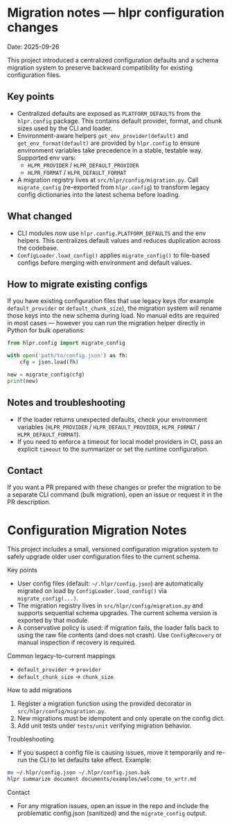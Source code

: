 Migration notes — hlpr configuration changes
===========================================

Date: 2025-09-26

This project introduced a centralized configuration defaults and a schema migration
system to preserve backward compatibility for existing configuration files.

Key points
----------
- Centralized defaults are exposed as `PLATFORM_DEFAULTS` from the `hlpr.config`
  package. This contains default provider, format, and chunk sizes used by the
  CLI and loader.
- Environment-aware helpers `get_env_provider(default)` and
  `get_env_format(default)` are provided by `hlpr.config` to ensure environment
  variables take precedence in a stable, testable way. Supported env vars:
  - `HLPR_PROVIDER` / `HLPR_DEFAULT_PROVIDER`
  - `HLPR_FORMAT` / `HLPR_DEFAULT_FORMAT`
- A migration registry lives at `src/hlpr/config/migration.py`. Call `migrate_config`
  (re-exported from `hlpr.config`) to transform legacy config dictionaries into
  the latest schema before loading.

What changed
------------
- CLI modules now use `hlpr.config.PLATFORM_DEFAULTS` and the env helpers. This
  centralizes default values and reduces duplication across the codebase.
- `ConfigLoader.load_config()` applies `migrate_config()` to file-based configs
  before merging with environment and default values.

How to migrate existing configs
-------------------------------
If you have existing configuration files that use legacy keys (for example
`default_provider` or `default_chunk_size`), the migration system will rename
those keys into the new schema during load. No manual edits are required in most
cases — however you can run the migration helper directly in Python for bulk
operations:

```py
from hlpr.config import migrate_config

with open('path/to/config.json') as fh:
    cfg = json.load(fh)

new = migrate_config(cfg)
print(new)
```

Notes and troubleshooting
-------------------------
- If the loader returns unexpected defaults, check your environment variables
  (`HLPR_PROVIDER` / `HLPR_DEFAULT_PROVIDER`, `HLPR_FORMAT` / `HLPR_DEFAULT_FORMAT`).
- If you need to enforce a timeout for local model providers in CI, pass an
  explicit `timeout` to the summarizer or set the runtime configuration.

Contact
-------
If you want a PR prepared with these changes or prefer the migration to be a
separate CLI command (bulk migration), open an issue or request it in the PR
description.
# Configuration Migration Notes

This project includes a small, versioned configuration migration system to
safely upgrade older user configuration files to the current schema.

Key points
- User config files (default: `~/.hlpr/config.json`) are automatically
  migrated on load by `ConfigLoader.load_config()` via `migrate_config(...)`.
- The migration registry lives in `src/hlpr/config/migration.py` and supports
  sequential schema upgrades. The current schema version is exported by that
  module.
- A conservative policy is used: if migration fails, the loader falls back to
  using the raw file contents (and does not crash). Use `ConfigRecovery` or
  manual inspection if recovery is required.

Common legacy-to-current mappings
- `default_provider` &rarr; `provider`
- `default_chunk_size` &rarr; `chunk_size`

How to add migrations
1. Register a migration function using the provided decorator in
   `src/hlpr/config/migration.py`.
2. New migrations must be idempotent and only operate on the config dict.
3. Add unit tests under `tests/unit` verifying migration behavior.

Troubleshooting
- If you suspect a config file is causing issues, move it temporarily and
  re-run the CLI to let defaults take effect. Example:

```bash
mv ~/.hlpr/config.json ~/.hlpr/config.json.bak
hlpr summarize document documents/examples/welcome_to_wrtr.md
```

Contact
- For any migration issues, open an issue in the repo and include the
  problematic config.json (sanitized) and the `migrate_config` output.
